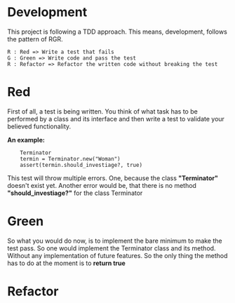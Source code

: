 # Development

This project is following a TDD approach.
This means, development, follows the pattern of RGR.

    R : Red => Write a test that fails
    G : Green => Write code and pass the test
    R : Refactor => Refactor the written code without breaking the test

# Red
First of all, a test is being written. You think of what task has to be performed by a class and its interface and then write a test to validate your believed functionality. 

**An example:**

        Terminator
        termin = Terminator.new("Woman")
        assert(termin.should_investiage?, true)

This test will throw multiple errors. One, because the class **"Terminator"** doesn't exist yet. Another error would be, that there is no method **"should_investiage?"** for the class Terminator


# Green
So what you would do now, is to implement the bare minimum to make the test pass.
So one would implement the Terminator class and its method. Without any implementation of future features. So the only thing the method has to do at the moment is to **return true**


# Refactor

